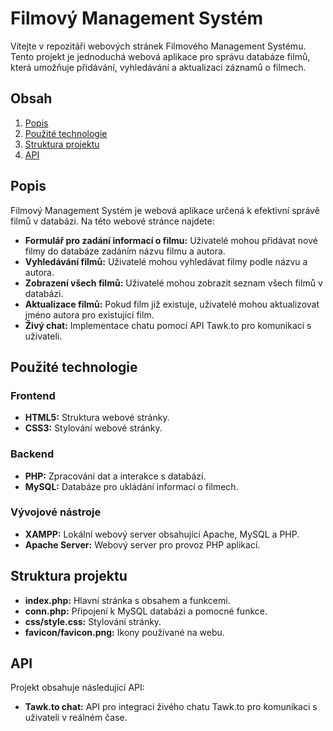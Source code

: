 # Filmový Management Systém

Vítejte v repozitáři webových stránek Filmového Management Systému. Tento projekt je jednoduchá webová aplikace pro správu databáze filmů, která umožňuje přidávání, vyhledávání a aktualizaci záznamů o filmech.

## Obsah

1. [Popis](#popis)
2. [Použité technologie](#použité-technologie)
3. [Struktura projektu](#struktura-projektu)
4. [API](#api)

## Popis

Filmový Management Systém je webová aplikace určená k efektivní správě filmů v databázi. Na této webové stránce najdete:

- **Formulář pro zadání informací o filmu:** Uživatelé mohou přidávat nové filmy do databáze zadáním názvu filmu a autora.
- **Vyhledávání filmů:** Uživatelé mohou vyhledávat filmy podle názvu a autora.
- **Zobrazení všech filmů:** Uživatelé mohou zobrazit seznam všech filmů v databázi.
- **Aktualizace filmů:** Pokud film již existuje, uživatelé mohou aktualizovat jméno autora pro existující film.
- **Živý chat:** Implementace chatu pomocí API Tawk.to pro komunikaci s uživateli.

## Použité technologie

### Frontend

- **HTML5:** Struktura webové stránky.
- **CSS3:** Stylování webové stránky.

### Backend

- **PHP:** Zpracování dat a interakce s databází.
- **MySQL:** Databáze pro ukládání informací o filmech.

### Vývojové nástroje

- **XAMPP:** Lokální webový server obsahující Apache, MySQL a PHP.
- **Apache Server:** Webový server pro provoz PHP aplikací.

## Struktura projektu

- **index.php:** Hlavní stránka s obsahem a funkcemi.
- **conn.php:** Připojení k MySQL databázi a pomocné funkce.
- **css/style.css:** Stylování stránky.
- **favicon/favicon.png:** Ikony používané na webu.

## API

Projekt obsahuje následující API:

- **Tawk.to chat:** API pro integraci živého chatu Tawk.to pro komunikaci s uživateli v reálném čase.
